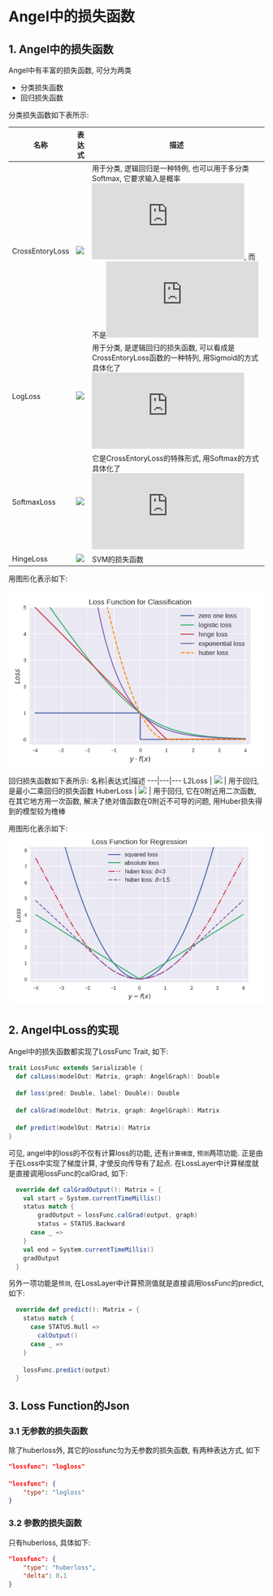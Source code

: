 # Angel中的损失函数

## 1. Angel中的损失函数
Angel中有丰富的损失函数, 可分为两类
- 分类损失函数
- 回归损失函数

分类损失函数如下表所示:

名称|表达式|描述
---|---|---
CrossEntoryLoss| ![](http://latex.codecogs.com/png.latex?-\sum_iy_i\log{p_i(x)}) | 用于分类, 逻辑回归是一种特例, 也可以用于多分类Softmax, 它要求输入是概率![](http://latex.codecogs.com/png.latex?p_i(x)), 而不是![](http://latex.codecogs.com/png.latex?f(x))
LogLoss| ![](http://latex.codecogs.com/png.latex?\log{\(1+e^{-yf(x)}\)}) | 用于分类, 是逻辑回归的损失函数, 可以看成是CrossEntoryLoss函数的一种特列, 用Sigmoid的方式具体化了![](http://latex.codecogs.com/png.latex?p_i(x))
SoftmaxLoss| ![](http://latex.codecogs.com/png.latex?-\sum_iI(y=i)\log\frac{x^{x_i}}{\sum_je^{x_j}}) | 它是CrossEntoryLoss的特殊形式, 用Softmax的方式具体化了![](http://latex.codecogs.com/png.latex?p_i(x))
HingeLoss| ![](http://latex.codecogs.com/png.latex?\max{\(0,1-yf(x)\)}) | SVM的损失函数

用图形化表示如下:

![分类损失函数](../img/classifcationloss.png)

回归损失函数如下表所示:
名称|表达式|描述
---|---|---
L2Loss | ![](http://latex.codecogs.com/png.latex?\|y-f(x)\|_2^2) | 用于回归, 是最小二乘回归的损失函数
HuberLoss | ![](http://latex.codecogs.com/png.latex?\left\\{\begin{array}{ll}\delta\cdot\(abs(x)-\frac{\delta}{2}\),&abs(x)>\delta\\\\\frac{1}{2}x^2,&abs(x)\le\delta\end{array}\right.) | 用于回归, 它在0附近用二次函数, 在其它地方用一次函数, 解决了绝对值函数在0附近不可导的问题, 用Huber损失得到的模型较为橹棒

用图形化表示如下:
![回归损失函数](../img/regressionloss.png)

## 2. Angel中Loss的实现
Angel中的损失函数都实现了LossFunc Trait, 如下:
```scala
trait LossFunc extends Serializable {
  def calLoss(modelOut: Matrix, graph: AngelGraph): Double

  def loss(pred: Double, label: Double): Double

  def calGrad(modelOut: Matrix, graph: AngelGraph): Matrix

  def predict(modelOut: Matrix): Matrix
}
```
可见, angel中的loss的不仅有计算loss的功能, 还有`计算梯度`, `预测`两项功能. 正是由于在Loss中实现了梯度计算, 才使反向传导有了起点. 在LossLayer中计算梯度就是直接调用lossFunc的calGrad, 如下:
```scala
  override def calGradOutput(): Matrix = {
    val start = System.currentTimeMillis()
    status match {
        gradOutput = lossFunc.calGrad(output, graph)
        status = STATUS.Backward
      case _ =>
    }
    val end = System.currentTimeMillis()
    gradOutput
  }
```
另外一项功能是`预测`, 在LossLayer中计算预测值就是直接调用lossFunc的predict, 如下:
```scala
  override def predict(): Matrix = {
    status match {
      case STATUS.Null =>
        calOutput()
      case _ =>
    }

    lossFunc.predict(output)
  }
```

## 3. Loss Function的Json
### 3.1 无参数的损失函数
除了huberloss外, 其它的lossfunc匀为无参数的损失函数, 有两种表达方式, 如下
```json
"lossfunc": "logloss"

"lossfunc": {
    "type": "logloss"
} 
```

### 3.2 参数的损失函数
只有huberloss, 具体如下:
```json
"lossfunc": {
    "type": "huberloss",
    "delta": 0.1
}
```
